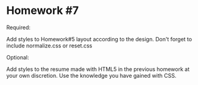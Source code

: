# Homework #7

Required:

Add styles to Homework#5 layout according to the design.
Don't forget to include normalize.css or reset.css

Optional:

Add styles to the resume made with HTML5 in the previous homework at your own discretion. Use the knowledge you have gained with CSS.
